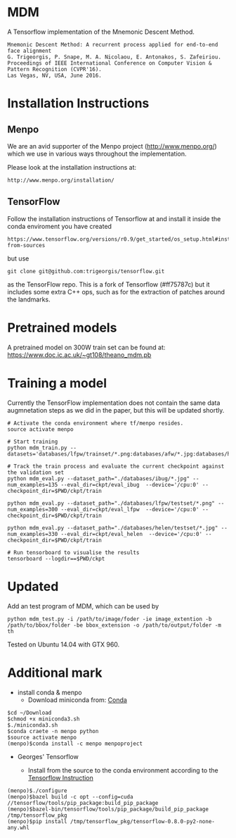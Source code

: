 # MDM

A Tensorflow implementation of the Mnemonic Descent Method.

    Mnemonic Descent Method: A recurrent process applied for end-to-end face alignment
    G. Trigeorgis, P. Snape, M. A. Nicolaou, E. Antonakos, S. Zafeiriou.
    Proceedings of IEEE International Conference on Computer Vision & Pattern Recognition (CVPR'16).
    Las Vegas, NV, USA, June 2016.

# Installation Instructions


## Menpo

We are an avid supporter of the Menpo project (http://www.menpo.org/) which we use
in various ways throughout the implementation.

Please look at the installation instructions at:

    http://www.menpo.org/installation/

## TensorFlow

Follow the installation instructions of Tensorflow at and install it inside the conda enviroment you have created

    https://www.tensorflow.org/versions/r0.9/get_started/os_setup.html#installing-from-sources

but use 

    git clone git@github.com:trigeorgis/tensorflow.git

as the TensorFlow repo. This is a fork of Tensorflow (#ff75787c) but it includes some
extra C++ ops, such as for the extraction of patches around the landmarks.

# Pretrained models

A pretrained model on 300W train set can be found at: https://www.doc.ic.ac.uk/~gt108/theano_mdm.pb

# Training a model
Currently the TensorFlow implementation does not contain the same data augmnetation steps
as we did in the paper, but this will be updated shortly.

    # Activate the conda environment where tf/menpo resides.
    source activate menpo
    
    # Start training
    python mdm_train.py --datasets='databases/lfpw/trainset/*.png:databases/afw/*.jpg:databases/helen/trainset/*.jpg'
    
    # Track the train process and evaluate the current checkpoint against the validation set
    python mdm_eval.py --dataset_path="./databases/ibug/*.jpg" --num_examples=135 --eval_dir=ckpt/eval_ibug  --device='/cpu:0' --checkpoint_dir=$PWD/ckpt/train
    
    python mdm_eval.py --dataset_path="./databases/lfpw/testset/*.png" --num_examples=300 --eval_dir=ckpt/eval_lfpw  --device='/cpu:0' --checkpoint_dir=$PWD/ckpt/train
    
    python mdm_eval.py --dataset_path="./databases/helen/testset/*.jpg" --num_examples=330 --eval_dir=ckpt/eval_helen  --device='/cpu:0' --checkpoint_dir=$PWD/ckpt/train
    
    # Run tensorboard to visualise the results
    tensorboard --logdir==$PWD/ckpt
    
# Updated
Add an test program of MDM, which can be used by

```
python mdm_test.py -i /path/to/image/foder -ie image_extention -b /path/to/bbox/folder -be bbox_extension -o /path/to/output/folder -m th
```

Tested on Ubuntu 14.04 with GTX 960.

# Additional mark
* install conda & menpo
    * Download miniconda from: [Conda](conda.pydata.org)
```
$cd ~/Download
$chmod +x miniconda3.sh
$./miniconda3.sh
$conda craete -n menpo python
$source activate menpo
(menpo)$conda install -c menpo menpoproject
```
* Georges' Tensorflow

    * Install from the source to the conda environment according to the [Tensorflow Instruction](  https://www.tensorflow.org/versions/r0.9/get_started/os_setup.html#installing-from-sources)
    
```
(menpo)$./configure
(menpo)$bazel build -c opt --config=cuda //tensorflow/tools/pip_package:build_pip_package
(menpo)$bazel-bin/tensorflow/tools/pip_package/build_pip_package /tmp/tensorflow_pkg
(menpo)$pip install /tmp/tensorflow_pkg/tensorflow-0.8.0-py2-none-any.whl
```
    
    

